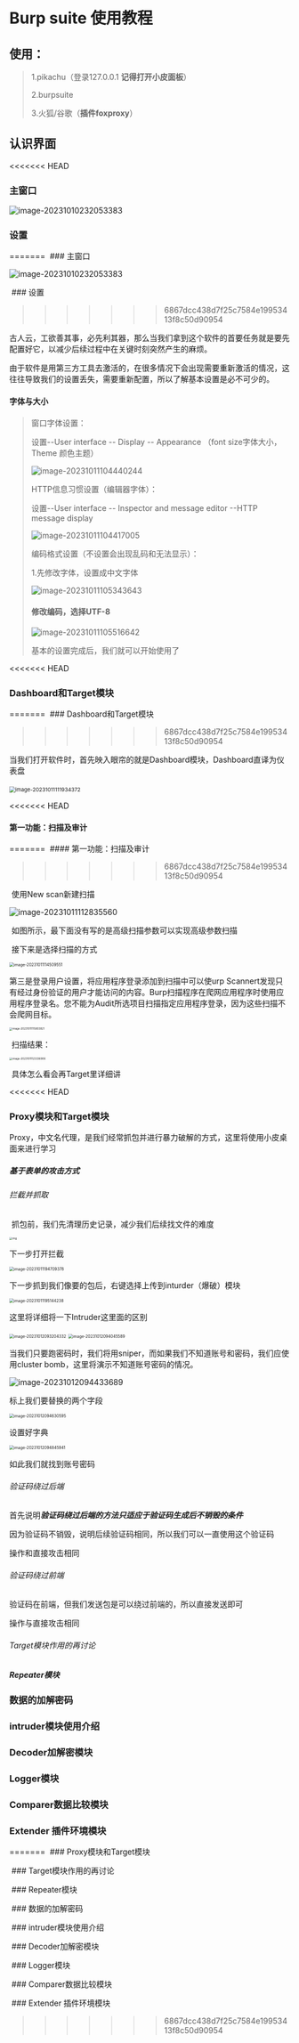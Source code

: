 # Burp suite 使用教程

## 使用：

> 1.pikachu（登录127.0.0.1 **记得打开小皮面板**）  
>
> 2.burpsuite  
>
> 3.火狐/谷歌（**插件foxproxy**）

## 认识界面

<<<<<<< HEAD
### 主窗口

![image-20231010232053383](image-20231010232053383.png)

### 设置  
=======
​	### 主窗口

![image-20231010232053383](image-20231010232053383.png)

​	### 设置  
>>>>>>> 6867dcc438d7f25c7584e19953413f8c50d90954

古人云，工欲善其事，必先利其器，那么当我们拿到这个软件的首要任务就是要先配置好它，以减少后续过程中在关键时刻突然产生的麻烦。

由于软件是用第三方工具去激活的，在很多情况下会出现需要重新激活的情况，这往往导致我们的设置丢失，需要重新配置，所以了解基本设置是必不可少的。

#### 字体与大小

> 窗口字体设置：
>
> 设置--User interface -- Display -- Appearance （font size字体大小，Theme  颜色主题）
>
> ![image-20231011104440244](image-20231011104440244.png)
>
> 
>
> HTTP信息习惯设置（编辑器字体）：
>
> 设置--User interface -- Inspector and message editor --HTTP message display
>
> ![image-20231011104417005](image-20231011104417005.png)
>
> 编码格式设置（不设置会出现乱码和无法显示）：
>
> 1.先修改字体，设置成中文字体
>
> ![image-20231011105343643](image-20231011105343643.png)
>
> #### 修改编码，选择UTF-8
>
> ![image-20231011105516642](image-20231011105516642.png)
>
> 基本的设置完成后，我们就可以开始使用了



<<<<<<< HEAD
### Dashboard和Target模块
=======
​	### Dashboard和Target模块
>>>>>>> 6867dcc438d7f25c7584e19953413f8c50d90954

​		当我们打开软件时，首先映入眼帘的就是Dashboard模块，Dashboard直译为仪表盘

​	<img src="image-20231011111934372.png" alt="image-20231011111934372" style="zoom:67%;" />

<<<<<<< HEAD
​	

#### 第一功能：扫描及审计
=======
​	#### 第一功能：扫描及审计
>>>>>>> 6867dcc438d7f25c7584e19953413f8c50d90954

​	使用New scan新建扫描

![image-20231011112835560](image-20231011112835560.png)

​	如图所示，最下面没有写的是高级扫描参数可以实现高级参数扫描

​	接下来是选择扫描的方式

<img src="image-20231011114509551.png" alt="image-20231011114509551" style="zoom:50%;" />

第三是登录用户设置，将应用程序登录添加到扫描中可以使urp Scannert发现只有经过身份验证的用户才能访问的内容。Burp扫描程序在爬网应用程序时使用应用程序登录名。您不能为Audit所选项目扫描指定应用程序登录，因为这些扫描不会爬网目标。

<img src="image-20231011115803921.png" alt="image-20231011115803921" style="zoom:33%;" />

​	扫描结果：

<img src="image-20231011123336906.png" alt="image-20231011123336906" style="zoom:33%;" />

​	具体怎么看会再Target里详细讲

<<<<<<< HEAD
### Proxy模块和Target模块

​	Proxy，中文名代理，是我们经常抓包并进行暴力破解的方式，这里将使用小皮桌面来进行学习

##### 基于表单的攻击方式

###### 拦截并抓取

​	抓包前，我们先清理历史记录，减少我们后续找文件的难度

<img src="b65e6fb05f3a1867024e9b7e67cb32f6.png" alt="img" style="zoom: 33%;" />

下一步打开拦截

<img src="image-20231011194709378.png" alt="image-20231011194709378" style="zoom:50%;" />

下一步抓到我们像要的包后，右键选择上传到inturder（爆破）模块

<img src="image-20231011195144238.png" alt="image-20231011195144238" style="zoom:50%;" />

这里将详细将一下Intruder这里面的区别

<img src="image-20231012093204332.png" alt="image-20231012093204332" style="zoom:50%;" />

<img src="image-20231012094045589.png" alt="image-20231012094045589" style="zoom:50%;" />

当我们只要跑密码时，我们将用sniper，而如果我们不知道账号和密码，我们应使用cluster bomb，这里将演示不知道账号密码的情况。

![image-20231012094433689](image-20231012094433689.png)

标上我们要替换的两个字段

<img src="image-20231012094630595.png" alt="image-20231012094630595" style="zoom:50%;" />

设置好字典

<img src="image-20231012094845941.png" alt="image-20231012094845941" style="zoom:50%;" />

如此我们就找到账号密码

###### 验证码绕过后端

首先说明***验证码绕过后端的方法只适应于验证码生成后不销毁的条件***

因为验证码不销毁，说明后续验证码相同，所以我们可以一直使用这个验证码

操作和直接攻击相同

###### 验证码绕过前端

验证码在前端，但我们发送包是可以绕过前端的，所以直接发送即可

操作与直接攻击相同

###### Target模块作用的再讨论



##### Repeater模块

### 数据的加解密码

### intruder模块使用介绍

### Decoder加解密模块

### Logger模块

### Comparer数据比较模块

### Extender 插件环境模块
=======
​	### Proxy模块和Target模块

​	### Target模块作用的再讨论

​	### Repeater模块

​	### 数据的加解密码

​	### intruder模块使用介绍

​	### Decoder加解密模块

​	### Logger模块

​	### Comparer数据比较模块

​	### Extender 插件环境模块
>>>>>>> 6867dcc438d7f25c7584e19953413f8c50d90954
